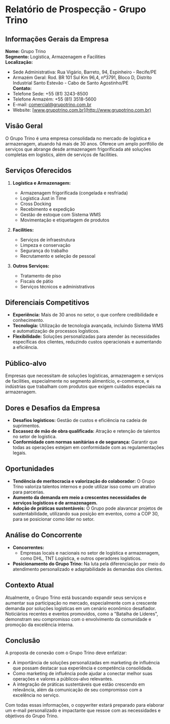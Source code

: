 # Relatório de Prospecção - Grupo Trino

## Informações Gerais da Empresa
**Nome:** Grupo Trino  
**Segmento:** Logística, Armazenagem e Facilities  
**Localização:**  
- Sede Administrativa: Rua Vigário, Barreto, 94, Espinheiro - Recife/PE  
- Armazém Geral: Rod. BR 101 Sul Km 96,4, nº3791, Bloco D, Distrito Industrial Santo Estevão - Cabo de Santo Agostinho/PE  
**Contato:**  
- Telefone Sede: +55 (81) 3243-8500  
- Telefone Armazém: +55 (81) 3518-5600  
- E-mail: comercial@grupotrino.com.br  
- Website: [www.grupotrino.com.br](http://www.grupotrino.com.br)

## Visão Geral
O Grupo Trino é uma empresa consolidada no mercado de logística e armazenagem, atuando há mais de 30 anos. Oferece um amplo portfólio de serviços que abrange desde armazenagem frigorificada até soluções completas em logistics, além de serviços de facilities.

## Serviços Oferecidos
1. **Logística e Armazenagem:**
   - Armazenagem frigorificada (congelada e resfriada)
   - Logística Just in Time
   - Cross Docking
   - Recebimento e expedição
   - Gestão de estoque com Sistema WMS
   - Movimentação e etiquetagem de produtos

2. **Facilities:**
   - Serviços de infraestrutura
   - Limpeza e conservação
   - Segurança do trabalho
   - Recrutamento e seleção de pessoal

3. **Outros Serviços:**
   - Tratamento de piso
   - Fiscais de pátio
   - Serviços técnicos e administrativos

## Diferenciais Competitivos
- **Experiência:** Mais de 30 anos no setor, o que confere credibilidade e conhecimento.
- **Tecnologia:** Utilização de tecnologia avançada, incluindo Sistema WMS e automatização de processos logísticos.
- **Flexibilidade:** Soluções personalizadas para atender às necessidades específicas dos clientes, reduzindo custos operacionais e aumentando a eficiência.

## Público-alvo
Empresas que necessitam de soluções logísticas, armazenagem e serviços de facilities, especialmente no segmento alimentício, e-commerce, e indústrias que trabalham com produtos que exigem cuidados especiais na armazenagem.

## Dores e Desafios da Empresa
- **Desafios logísticos:** Gestão de custos e eficiência na cadeia de suprimentos.
- **Escassez de mão de obra qualificada:** Atração e retenção de talentos no setor de logística.
- **Conformidade com normas sanitárias e de segurança:** Garantir que todas as operações estejam em conformidade com as regulamentações legais.

## Oportunidades
- **Tendência de meritocracia e valorização do colaborador:** O Grupo Trino valoriza talentos internos e pode utilizar isso como um atrativo para parcerias.
- **Aumento da demanda em meio a crescentes necessidades de serviços logísticos e de armazenagem.**
- **Adoção de práticas sustentáveis:** O Grupo pode alavancar projetos de sustentabilidade, utilizando sua posição em eventos, como a COP 30, para se posicionar como líder no setor.

## Análise do Concorrente
- **Concorrentes:**
  - Empresas locais e nacionais no setor de logística e armazenagem, como DHL, TNT Logística, e outros operadores logísticos.
- **Posicionamento do Grupo Trino:** Na luta pela diferenciação por meio do atendimento personalizado e adaptabilidade às demandas dos clientes.

## Contexto Atual
Atualmente, o Grupo Trino está buscando expandir seus serviços e aumentar sua participação no mercado, especialmente com a crescente demanda por soluções logísticas em um cenário econômico desafiador. Noticiários recentes e eventos promovidos, como a "Batalha de Líderes", demonstram seu compromisso com o envolvimento da comunidade e promoção da excelência interna.

## Conclusão
A proposta de conexão com o Grupo Trino deve enfatizar:
- A importância de soluções personalizadas em marketing de influência que possam destacar sua experiência e competência consolidada.
- Como marketing de influência pode ajudar a conectar melhor suas operações e valores a públicos-alvo relevantes.
- A integração de práticas sustentáveis que estão crescendo em relevância, além da comunicação de seu compromisso com a excelência no serviço.

Com todas essas informações, o copywriter estará preparado para elaborar um e-mail personalizado e impactante que ressoe com as necessidades e objetivos do Grupo Trino.